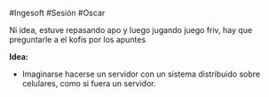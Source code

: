 #Ingesoft #Sesión #Oscar 

Ni idea, estuve repasando apo y luego jugando juego friv, hay que preguntarle a el kofis por los apuntes

**Idea:**
- Imaginarse hacerse un servidor con un sistema distribuido sobre celulares, como si fuera un servidor.
